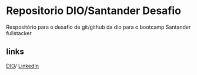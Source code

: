 # Repositorio DIO/Santander Desafio
Respositório para o desafio de git/github da dio para o bootcamp Santander fullstacker
 
 ## links
 [DIO](https://web.dio.me/users/studioeduardodias?tab=achievements/)/
 [LinkedIn](https://www.linkedin.com/in/eduardo-dias-1a0949b4/)
